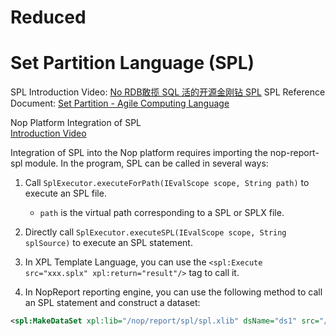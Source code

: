 # Reduced

# Set Partition Language (SPL)

SPL Introduction Video: [No RDB敢揽 SQL 活的开源金刚钻 SPL](https://www.bilibili.com/video/BV18a411m7M5/)
SPL Reference Document: [Set Partition - Agile Computing Language](http://www.raqsoft.com.cn/p/esproc-spl)

Nop Platform Integration of SPL  
[Introduction Video](https://www.bilibili.com/video/BV1Km4y1m7y2/)

Integration of SPL into the Nop platform requires importing the nop-report-spl module. In the program, SPL can be called in several ways:

1. Call `SplExecutor.executeForPath(IEvalScope scope, String path)` to execute an SPL file.  
   - `path` is the virtual path corresponding to a SPL or SPLX file.

2. Directly call `SplExecutor.executeSPL(IEvalScope scope, String splSource)` to execute an SPL statement.

3. In XPL Template Language, you can use the `<spl:Execute src="xxx.splx" xpl:return="result"/>` tag to call it.

4. In NopReport reporting engine, you can use the following method to call an SPL statement and construct a dataset:

```xml
<spl:MakeDataSet xpl:lib="/nop/report/spl/spl.xlib" dsName="ds1" src="/nop/report/demo/spl/test-data.splx" />
```